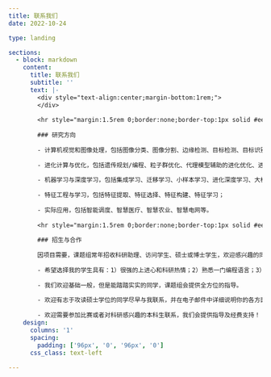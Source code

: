 ```yaml
---
title: 联系我们
date: 2022-10-24

type: landing

sections:
  - block: markdown
    content:
      title: 联系我们
      subtitle: ''
      text: |-
        <div style="text-align:center;margin-bottom:1rem;">
        </div>
        
        <hr style="margin:1.5rem 0;border:none;border-top:1px solid #eee;" />
        
        ### 研究方向
        
        - 计算机视觉和图像处理，包括图像分类、图像分割、边缘检测、目标检测、目标识别等；
        
        - 进化计算与优化，包括遗传规划/编程、粒子群优化、代理模型辅助的进化优化、进化多目标优化等；
        
        - 机器学习与深度学习，包括集成学习、迁移学习、小样本学习、进化深度学习、大模型；
        
        - 特征工程与学习，包括特征提取、特征选择、特征构建、特征学习；
        
        - 实际应用，包括智能调度、智慧医疗、智慧农业、智慧电网等。
        
        <hr style="margin:1.5rem 0;border:none;border-top:1px solid #eee;" />
        
        ### 招生与合作
        
        因项目需要，课题组常年招收科研助理、访问学生、硕士或博士学生，欢迎感兴趣的同学联系（**yaxinchang@gs.zzu.edu.cn**）。
        
        - 希望选择我的学生具有：1）很强的上进心和科研热情；2）熟悉一门编程语言；3）扎实的英语和数学基础；4）很强的自驱力和目标感。
        
        - 我们欢迎基础一般，但是能踏踏实实的同学，课题组会提供全方位的指导。
        
        - 欢迎有志于攻读硕士学位的同学尽早与我联系，并在电子邮件中详细说明你的各方面情况，包括选择读研的原因、目标及未来打算等。 
        
        - 欢迎需要参加比赛或者对科研感兴趣的本科生联系，我们会提供指导及经费支持！
    design:
      columns: '1'
      spacing:
        padding: ['96px', '0', '96px', '0']
      css_class: text-left
  
---
```

